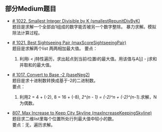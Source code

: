 ## 部分Medium题目

* [# 1022. Smallest Integer Divisible by K (smallestRepunitDivByK)](https://leetcode.com/problems/smallest-integer-divisible-by-k/)  
题目是求解一个全部由1组成的数字能否被另一个数字整除。 
暴力求解。模拟除法计算过程。
 
* [# 1021. Best Sightseeing Pair (maxScoreSightseeingPair)](https://leetcode.com/problems/best-sightseeing-pair/)  
题目是求解两个list 两两相加最大值。
要点：
    1. 利用i < j特性遍历，求出起点到当前i位置i的最大值。用该值与A[j] - j求和并取和的最大值。
    
* [# 1017. Convert to Base -2 (baseNeg2)](https://leetcode.com/problems/convert-to-base-2/)  
题目是求十进制数转换成基于-2的二进制数。  
要点：
    1. 利用2 = 4 + (-2), 8 = 16 + (-8), _2^(n - 1) = (-2)^n + (-2)^(n-1)_.求解，N为偶数。

* [807. Max Increase to Keep City Skyline (maxIncreaseKeepingSkyline)](https://leetcode.com/problems/max-increase-to-keep-city-skyline/)  
题目求二维list里每个位置所处行列最大值中较小的数。   
要点：无，遍历求解。
        